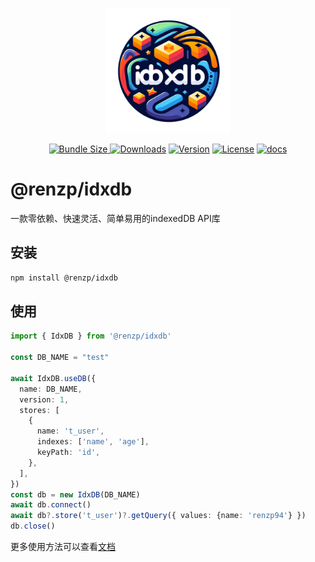 <p align="center"><a href="https://github.com/renzp94/idxdb" target="_blank" rel="noopener noreferrer"><img width="200" src="./logo.png" alt="@renzp/idxdb logo"></a></p>
<p align="center">
  <a href="https://bundlephobia.com/package/@renzp/idxdb">
    <img src="https://img.shields.io/bundlephobia/minzip/@renzp/idxdb?label=minzipped" alt="Bundle Size">
  </a>
  <a href="https://npmcharts.com/compare/@renzp/idxdb?minimal=true"><img src="https://img.shields.io/npm/dm/@renzp/idxdb.svg?sanitize=true" alt="Downloads"></a>
  <a href="https://www.npmjs.com/package/@renzp/idxdb"><img src="https://img.shields.io/npm/v/@renzp/idxdb.svg?sanitize=true" alt="Version"></a>
  <a href="https://www.npmjs.com/package/@renzp/idxdb"><img src="https://img.shields.io/npm/l/@renzp/idxdb.svg?sanitize=true" alt="License"></a>
    <a href="https://www.jsdocs.io/package/@renzp/idxdb"><img src="https://img.shields.io/badge/JSDoc-blue" alt="docs"></a>
</p>

# @renzp/idxdb

一款零依赖、快速灵活、简单易用的indexedDB API库

## 安装

```sh
npm install @renzp/idxdb
```

## 使用

```ts
import { IdxDB } from '@renzp/idxdb'

const DB_NAME = "test"

await IdxDB.useDB({
  name: DB_NAME,
  version: 1,
  stores: [
    {
      name: 't_user',
      indexes: ['name', 'age'],
      keyPath: 'id',
    },
  ],
})
const db = new IdxDB(DB_NAME)
await db.connect()
await db?.store('t_user')?.getQuery({ values: {name: 'renzp94'} })
db.close()
```

更多使用方法可以查看[文档](https://idxdb.deno.dev)
